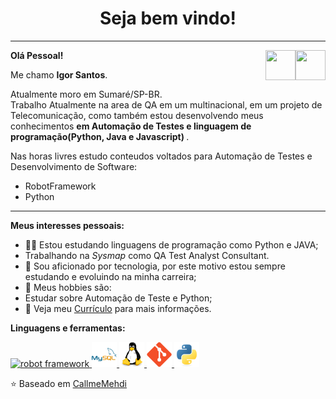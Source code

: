 <h1 align="center"> Seja bem vindo! </h1>
<hr />
<a href="https://github.com/igorSantos261" target="_blank">
  <img align="right" src="https://cdn.iconscout.com/icon/free/png-256/github-108-438008.png" width="48px" height="48px">
</a>
<a href="www.linkedin.com/in/igor-santos-05a84273/" target="_blank">
  <img align="right" src="https://i.ibb.co/Kx2GSrT/linkedin.png" width="48px" height="48px">
</a>
<p align="left" > 
  <b>Olá Pessoal!</b>
</p>
<p align="left" >
Me chamo <b> Igor Santos</b>.
</p>
<p align="left" >
Atualmente moro em Sumaré/SP-BR.<br />
Trabalho Atualmente na area de QA em um multinacional, em um projeto de Telecomunicação, como também estou desenvolvendo meus conhecimentos <b>em Automação de Testes e 
 linguagem de programação(Python, Java e Javascript)
  </b>.
</p>
<p align="left" >
Nas horas livres estudo conteudos voltados para Automação de Testes e Desenvolvimento de Software:
</p>
<p align="left" >
<ul>
  <li>RobotFramework </li>
  <li>Python </li>
</ul>
</p>
<hr />

**Meus interesses pessoais:**


- 👩‍💻 Estou estudando linguagens de programação como Python e JAVA;
- Trabalhando na *Sysmap* como QA Test Analyst Consultant. 
- 💼 Sou aficionado por tecnologia, por este motivo estou sempre estudando e evoluindo na minha carreira;
- 👾 Meus hobbies são: 
- Estudar sobre Automação de Teste e Python; 
- 📝 Veja meu <a href="https://docs.google.com/document/d/1NujnCs3G1ZyQ8KmVwHvQH-ISh6rGm_5q/edit" target="_blank">Currículo</a> para mais informações.



**Linguagens e ferramentas:**  

<p align="left">
 <a href="https://robotframework.org/" target="_blank"> <img src="https://upload.wikimedia.org/wikipedia/commons/e/e4/Robot-framework-logo.png" alt="robot framework" width="40" height="40"/>
<img src="https://raw.githubusercontent.com/devicons/devicon/master/icons/mysql/mysql-original-wordmark.svg" alt="mysql" width="40" height="40"/> 
<img src="https://raw.githubusercontent.com/devicons/devicon/master/icons/linux/linux-original.svg" alt="linux" width="40" height="40" />
<img src="https://raw.githubusercontent.com/devicons/devicon/master/icons/git/git-original.svg" alt="git" width="40" height="40"/> 
<a href="https://www.python.org" target="_blank"> <img src="https://raw.githubusercontent.com/devicons/devicon/master/icons/python/python-original.svg" alt="python" width="40" height="40"/> </a> 
</p>






⭐️ Baseado em [CallmeMehdi](https://github.com/CallmeMehdi)


<!--
**igorSantos261/igorSantos261** is a ✨ _special_ ✨ repository because its `README.md` (this file) appears on your GitHub profile.

Here are some ideas to get you started:

- 🔭 I’m currently working on ...
- 🌱 I’m currently learning ...
- 👯 I’m looking to collaborate on ...
- 🤔 I’m looking for help with ...
- 💬 Ask me about ...
- 📫 How to reach me: ...
- 😄 Pronouns: ...
- ⚡ Fun fact: ...
-->
